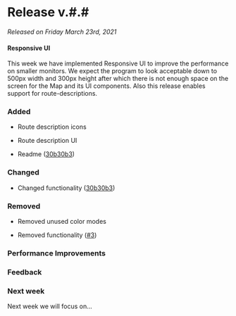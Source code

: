 # Release v.#.#

_Released on Friday March 23rd, 2021_

#### Responsive UI
This week we have implemented Responsive UI to improve the performance on smaller monitors. We expect the program to look acceptable down to 500px width and 300px height after which there is not enough space on the screen for the Map and its UI components. Also this release enables support for route-descriptions.


### Added
- Route description icons
- Route description UI

- Readme ([30b30b3](/../../commit/30b30b30add715789fef333577ea212acc3168ef))

### Changed

- Changed functionality ([30b30b3](/../../commit/30b30b30add715789fef333577ea212acc3168ef))

### Removed

- Removed unused color modes

- Removed functionality ([#3](/../../issues/3))

### Performance Improvements

### Feedback

### Next week

Next week we will focus on...
